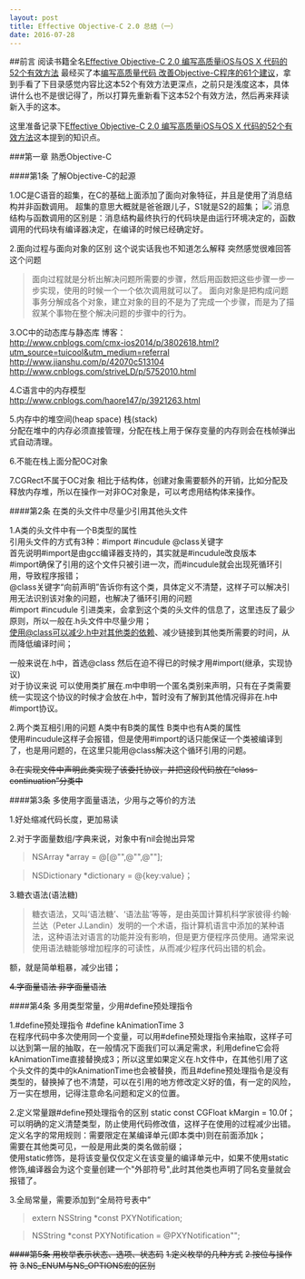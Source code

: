 ```yaml
---
layout: post
title: Effective Objective-C 2.0 总结（一）
date: 2016-07-28
---
```


##前言
阅读书籍全名[Effective Objective-C 2.0 编写高质量iOS与OS X 代码的52个有效方法](http://item.jd.com/11402853.html)
最经买了本[编写高质量代码 改善Objective-C程序的61个建议](http://item.jd.com/11779514.html)，拿到手看了下目录感觉内容比这本52个有效方法更深点，之前只是浅度这本，具体讲什么也不是很记得了，所以打算先重新看下这本52个有效方法，然后再来拜读新入手的这本。

这里准备记录下[Effective Objective-C 2.0 编写高质量iOS与OS X 代码的52个有效方法](http://item.jd.com/11402853.html)这本提到的知识点。

###第一章 熟悉Objective-C 

####第1条 了解Objective-C的起源  

1.OC是C语音的超集，在C的基础上面添加了面向对象特征，并且是使用了消息结构并非函数调用。
超集的意思大概就是爸爸跟儿子，S1就是S2的超集；
![](http://7xnp79.com1.z0.glb.clouddn.com/64380cd7912397dd663433635f82b2b7d0a2870c.png)
消息结构与函数调用的区别是：消息结构最终执行的代码块是由运行环境决定的，函数调用的代码块有编译器决定，在编译的时候已经确定好。

2.面向过程与面向对象的区别
这个说实话我也不知道怎么解释 突然感觉很难回答这个问题
>面向过程就是分析出解决问题所需要的步骤，然后用函数把这些步骤一步一步实现，使用的时候一个一个依次调用就可以了。
面向对象是把构成问题事务分解成各个对象，建立对象的目的不是为了完成一个步骤，而是为了描叙某个事物在整个解决问题的步骤中的行为。

3.OC中的动态库与静态库
博客：  
<http://www.cnblogs.com/cmx-ios2014/p/3802618.html?utm_source=tuicool&utm_medium=referral>
<http://www.jianshu.com/p/42070c513104>
<http://www.cnblogs.com/striveLD/p/5752010.html>

4.C语言中的内存模型  
<http://www.cnblogs.com/haore147/p/3921263.html>

5.内存中的堆空间(heap space) 栈(stack)  
分配在堆中的内存必须直接管理，分配在栈上用于保存变量的内存则会在栈帧弹出式自动清理。

6.不能在栈上面分配OC对象

7.CGRect不属于OC对象
相比于结构体，创建对象需要额外的开销，比如分配及释放内存堆，所以在操作一对非OC对象是，可以考虑用结构体来操作。

####第2条 在类的头文件中尽量少引用其他头文件  

1.A类的头文件中有一个B类型的属性  
引用头文件的方式有3种：\#import #incudule @class关键字  
首先说明\#import是由gcc编译器支持的，其实就是#incudule改良版本  
\#import确保了引用的这个文件只被引进一次，而#incudule就会出现死循环引用，导致程序报错；  
@class关键字“向前声明”告诉你有这个类，具体定义不清楚，这样子可以解决引用无法识别该对象的问题，也解决了循环引用的问题  
\#import #incudule 引进类来，会拿到这个类的头文件的信息了，这里违反了最少原则，所以一般在.h头文件中尽量少用；  
使用@class可以减少.h中对其他类的依赖、减少链接到其他类所需要的时间，从而降低编译时间；  

一般来说在.h中，首选@class 然后在迫不得已的时候才用\#import(继承，实现协议)  
对于协议来说 可以使用类扩展在.m中申明一个匿名类别来声明，只有在子类需要统一实现这个协议的时候才会放在.h中，暂时没有了解到其他情况得非在.h中\#import协议。  

2.两个类互相引用的问题 A类中有B类的属性 B类中也有A类的属性   
使用#incudule这样子会报错，但是使用#import的话只能保证一个类被编译到了，也是用问题的，在这里只能用@class解决这个循环引用的问题。  

~~3.在实现文件中声明此类实现了该委托协议，并把这段代码放在“class-continuation”分类中~~

####第3条 多使用字面量语法，少用与之等价的方法

1.好处缩减代码长度，更加易读

2.对于字面量数组/字典来说，对象中有nil会抛出异常
>NSArray *array = @[@"",@"",@""];

>NSDictionary *dictionary = @{key:value}；

3.糖衣语法(语法糖)
>糖衣语法，又叫‘语法糖’、‘语法盐’等等，是由英国计算机科学家彼得·约翰·兰达（Peter J.Landin）发明的一个术语，指计算机语言中添加的某种语法，这种语法对语言的功能并没有影响，但是更方便程序员使用。通常来说使用语法糖能够增加程序的可读性，从而减少程序代码出错的机会。

额，就是简单粗暴，减少出错；

~~4.字面量语法 非字面量语法~~

####第4条 多用类型常量，少用#define预处理指令

1.#define预处理指令
\#define kAnimationTime 3  
在程序代码中多次使用同一个变量，可以用#define预处理指令来抽取，这样子可以达到第一层的抽取，在一般情况下面我们可以满足需求，利用define它会将kAnimationTime直接替换成3；所以这里如果定义在.h文件中，在其他引用了这个头文件的类中的kAnimationTime也会被替换，而且#define预处理指令是没有类型的，替换掉了也不清楚，可以在引用的地方修改定义好的值，有一定的风险，万一实在想用，记得注意命名问题和定义的位置。  

2.定义常量跟#define预处理指令的区别
static const CGFloat kMargin = 10.0f；  
可以明确的定义清楚类型，防止使用代码修改值，这样子在使用的过程减少出错。  
定义名字的常用规则：需要限定在某编译单元(即本类中)则在前面添加k；  
需要在其他类可见，一般是用此类的类名做前缀；  
使用static修饰，是将该变量仅仅定义在该变量的编译单元中，如果不使用static修饰,编译器会为这个变量创建一个"外部符号",此时其他类也声明了同名变量就会报错了。

3.全局常量，需要添加到“全局符号表中”
>extern NSString *const PXYNotification;  

>NSString *const PXYNotification = @PXYNotification"";

~~####第5条 用枚举表示状态、选项、状态码~~
~~1.定义枚举的几种方式~~
~~2.按位与操作符~~
~~3.NS_ENUM与NS_OPTIONS宏的区别~~